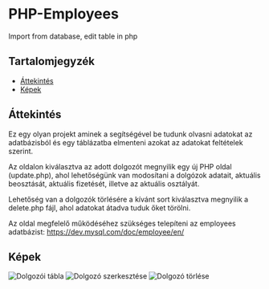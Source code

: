 # PHP-Employees
Import from database, edit table in php

## Tartalomjegyzék

- [Áttekintés](#attekintes)
- [Képek](#kepek)

## Áttekintés

Ez egy olyan projekt aminek a segítségével be tudunk olvasni adatokat az adatbázisból és egy táblázatba elmenteni azokat az adatokat feltételek szerint.

Az oldalon kiválasztva az adott dolgozót megnyilik egy új PHP oldal (update.php), ahol lehetőségünk van modosítani a dolgózok adatait, aktuális beosztását, aktuális fizetését, illetve az aktuális osztályát.

Lehetőség van a dolgozók törlésére a kívánt sort kiválasztva megnyilik a delete.php fájl, ahol adatokat átadva tuduk őket törölni.

Az oldal megfelelő működéséhez szükséges telepíteni az employees adatbázist: https://dev.mysql.com/doc/employee/en/

## Képek
![Dolgozói tábla](https://i.imgur.com/fV2N31p.png)
![Dolgozó szerkesztése](https://i.imgur.com/lgFhdum.png)
![Dolgozó törlése](https://i.imgur.com/syWC5y8.png)
